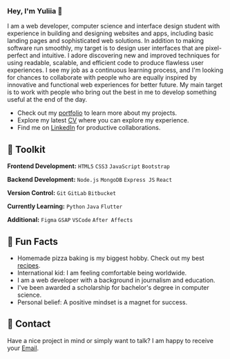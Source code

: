### Hey, I'm Yuliia 👋  

I am a web developer, computer science and interface design student with experience in building and designing websites and apps, including basic landing pages and sophisticated web solutions. In addition to making software run smoothly, my target is to design user interfaces that are pixel-perfect and intuitive. I adore discovering new and improved techniques for using readable, scalable, and efficient code to produce flawless user experiences. I see my job as a continuous learning process, and I'm looking for chances to collaborate with people who are equally inspired by innovative and functional web experiences for better future. My main target is to work with people who bring out the best in me to develop something useful at the end of the day.

- Check out my [portfolio](https://fabulous-phoenix-73e5e4.netlify.app/) to learn more about my projects.
- Explore my latest [CV](https://drive.google.com/file/d/1pW_SRGPd5UGK7VW_k8PJaszU77A0gVU5/view?usp=sharing) where you can explore my experience.
- Find me on [LinkedIn](https://www.linkedin.com/in/yuliia-zaharia/) for productive collaborations.
 
## 🦾 Toolkit

**Frontend Development:** `HTML5` `CSS3` `JavaScript` `Bootstrap`

**Backend Development:** `Node.js` `MongoDB` `Express JS` `React` 
 
**Version Control:** `Git` `GitLab` `Bitbucket`

**Currently Learning:** `Python` `Java` `Flutter` 

**Additional:** `Figma` `GSAP` `VSCode` `After Affects` 
 
## 🔮 Fun Facts 

- Homemade pizza baking is my biggest hobby. Check out my best [recipes](https://zippy-palmier-78a2fe.netlify.app/). 
- International kid: I am feeling comfortable being worldwide.
- I am a web developer with a background in journalism and education.
- I've been awarded a scholarship for bachelor's degree in computer science.
- Personal belief: A positive mindset is a magnet for success. 

## 📩 Contact

 Have a nice project in mind or simply want to talk? I am happy to receive your [Email](mailto:yuliia.zaharia@gmail.com). 

 


